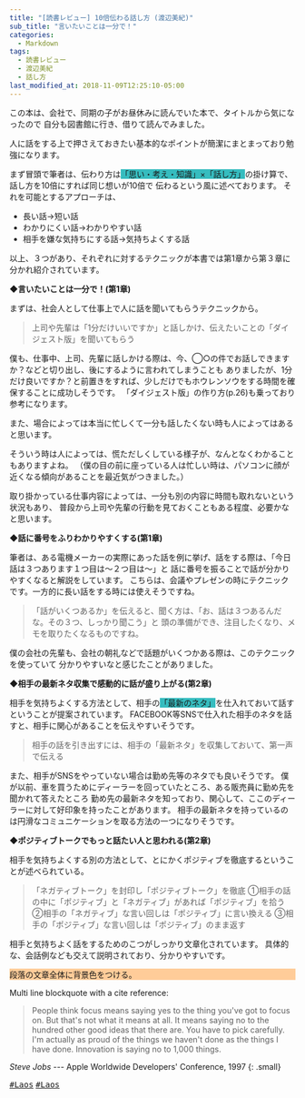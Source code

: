 ```yaml
---
title: "[読書レビュー] 10倍伝わる話し方 (渡辺美紀)"
sub_title: "言いたいことは一分で！"
categories:
  - Markdown
tags:
  - 読書レビュー
  - 渡辺美紀
  - 話し方
last_modified_at: 2018-11-09T12:25:10-05:00
---
```


この本は、会社で、同期の子がお昼休みに読んでいた本で、タイトルから気になったので
自分も図書館に行き、借りて読んでみました。

人に話をする上で押さえておきたい基本的なポイントが簡潔にまとまっており勉強になります。

まず冒頭で筆者は、伝わり方は<span style="background-color:#36BCBF">「思い・考え・知識」×「話し方」</span>の掛け算で、話し方を10倍にすれば同じ想いが10倍で
伝わるという風に述べております。
それを可能とするアプローチは、
 - 長い話→短い話
 - わかりにくい話→わかりやすい話
 - 相手を嫌な気持ちにする話→気持ちよくする話
 
以上、３つがあり、それぞれに対するテクニックが本書では第1章から第３章に分かれ紹介されています。

**◆言いたいことは一分で！(第1章)**

まずは、社会人として仕事上で人に話を聞いてもらうテクニックから。
> 上司や先輩は「1分だけいいですか」と話しかけ、伝えたいことの「ダイジェスト版」を聞いてもらう

僕も、仕事中、上司、先輩に話しかける際は、今、◯○の件でお話しできますか？などと切り出し、後にするように言われてしまうことも
ありましたが、1分だけ良いですか？と前置きをすれば、少しだけでもホウレンソウをする時間を確保することに成功しそうです。
「ダイジェスト版」の作り方(p.26)も乗っており参考になります。

また、場合によっては本当に忙しくて一分も話したくない時も人によってはあると思います。

そういう時は人によっては、慌ただしくしている様子が、なんとなくわかることもありますよね。
（僕の目の前に座っている人は忙しい時は、パソコンに顔が近くなる傾向があることを最近気がつきました。）

取り掛かっている仕事内容によっては、一分も別の内容に時間も取れないという状況もあり、
普段から上司や先輩の行動を見ておくこともある程度、必要かなと思います。

**◆話に番号をふりわかりやすくする(第1章)**

筆者は、ある電機メーカーの実際にあった話を例に挙げ、話をする際は、「今日話は３つあります１つ目は〜２つ目は〜」と
話に番号を振ることで話が分かりやすくなると解説をしています。
こちらは、会議やプレゼンの時にテクニックです。一方的に長い話をする時には使えそうですね。
> 「話がいくつあるか」を伝えると、聞く方は、「お、話は３つあるんだな。その３つ、しっかり聞こう」と
頭の準備ができ、注目したくなり、メモを取りたくなるものですね。

僕の会社の先輩も、会社の朝礼などで話題がいくつかある際は、このテクニックを使っていて
分かりやすいなと感じたことがありました。

**◆相手の最新ネタ収集で感動的に話が盛り上がる(第2章)**

相手を気持ちよくする方法として、相手の<span style="background-color:#36BCBF">「最新のネタ」</span>を仕入れておいて話すということが提案されています。
FACEBOOK等SNSで仕入れた相手のネタを話すと、相手に関心があることを伝えやすいそうです。
> 相手の話を引き出すには、相手の「最新ネタ」を収集しておいて、第一声で伝える

また、相手がSNSをやっていない場合は勤め先等のネタでも良いそうです。
僕が以前、車を買うためにディーラーを回っていたところ、ある販売員に勤め先を聞かれて答えたところ
勤め先の最新ネタを知っており、関心して、ここのディーラーに対して好印象を持ったことがあります。
相手の最新ネタを持っているのは円滑なコミュニケーションを取る方法の一つになりそうです。


**◆ポジティブトークでもっと話たい人と思われる(第2章)**

相手を気持ちよくする別の方法として、とにかくポジティブを徹底するということが述べられている。
> 「ネガティブトーク」を封印し「ポジティブトーク」を徹底
①相手の話の中に「ポジティブ」と「ネガティブ」があれば「ポジティブ」を拾う
②相手の「ネガティブ」な言い回しは「ポジティブ」に言い換える
③相手の「ポジティブ」な言い回しは「ポジティブ」のまま返す

相手と気持ちよく話をするためのこつがしっかり文章化されています。
具体的な、会話例なども交えて説明されており、分かりやすいです。

<p style="background-color:#ffcc99;">段落の文章全体に背景色をつける。</p>

Multi line blockquote with a cite reference:

> People think focus means saying yes to the thing you've got to focus on. But that's not what it means at all. It means saying no to the hundred other good ideas that there are. You have to pick carefully. I'm actually as proud of the things we haven't done as the things I have done. Innovation is saying no to 1,000 things.

<cite>Steve Jobs</cite> --- Apple Worldwide Developers' Conference, 1997
{: .small}


 
 
[<kbd>#Laos</kbd>](https://i-like-hamigaki.github.io/tags/#laos) [<kbd>#Laos</kbd>](#)
